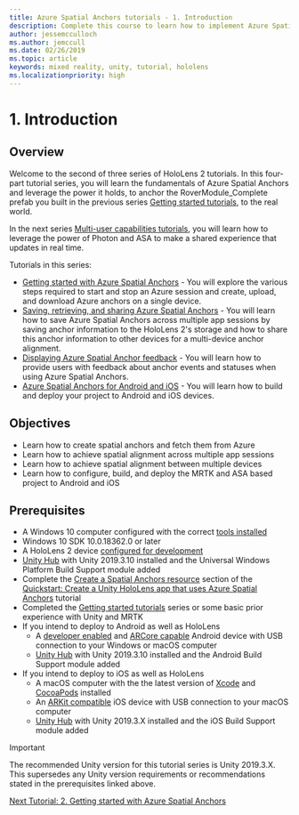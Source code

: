 ```yaml
---
title: Azure Spatial Anchors tutorials - 1. Introduction
description: Complete this course to learn how to implement Azure Spatial Anchors within a mixed reality application.
author: jessemcculloch
ms.author: jemccull
ms.date: 02/26/2019
ms.topic: article
keywords: mixed reality, unity, tutorial, hololens
ms.localizationpriority: high
---
```


<!-- TODO: Sync entire Introduction page with Base and Sharing -->
# 1. Introduction

<!-- TODO: Most likely remove this section, design seems outdated and not seeing it being used in new tutorials. Waiting confirmation from MS
## Device support
-->

## Overview

<!-- TODO: Consider change "Welcome to the second..." something like "This tutorial builds on the Getting started tutorial series and uses the RoverWhateverName prefab you created during those tutorials. You can continue building on the Unity project or etc..." -->
Welcome to the second of three series of HoloLens 2 tutorials. In this four-part tutorial series, you will learn the fundamentals of Azure Spatial Anchors and leverage the power it holds, to anchor the RoverModule_Complete prefab you built in the previous series [Getting started tutorials](mr-learning-base-01.md), to the real world.

In the next series [Multi-user capabilities tutorials](mr-learning-sharing-01.md), you will learn how to leverage the power of Photon and ASA to make a shared experience that updates in real time.

Tutorials in this series:

* [Getting started with Azure Spatial Anchors](mr-learning-asa-02.md) - You will explore the various steps required to start and stop an Azure session and create, upload, and download Azure anchors on a single device.
* [Saving, retrieving, and sharing Azure Spatial Anchors](mr-learning-asa-03.md) - You will learn how to save Azure Spatial Anchors across multiple app sessions by saving anchor information to the HoloLens 2's storage and how to share this anchor information to other devices for a multi-device anchor alignment.
* [Displaying Azure Spatial Anchor feedback](mr-learning-asa-04.md) - You will learn how to provide users with feedback about anchor events and statuses when using Azure Spatial Anchors.
* [Azure Spatial Anchors for Android and iOS](mr-learning-asa-05.md) - You will learn how to build and deploy your project to Android and iOS devices.

## Objectives

<!-- TODO: Update to exact wording used in the following tutorials' Objectives section -->
* Learn how to create spatial anchors and fetch them from Azure
* Learn how to achieve spatial alignment across multiple app sessions
* Learn how to achieve spatial alignment between multiple devices
* Learn how to configure, build, and deploy the MRTK and ASA based project to Android and iOS

## Prerequisites

* A Windows 10 computer configured with the correct [tools installed](install-the-tools.md)
* Windows 10 SDK 10.0.18362.0 or later
* A HoloLens 2 device [configured for development](using-visual-studio.md#enabling-developer-mode)
* <a href="https://docs.unity3d.com/Manual/GettingStartedInstallingHub.html" target="_blank">Unity Hub</a> with Unity 2019.3.10 installed and the Universal Windows Platform Build Support module added
* Complete the [Create a Spatial Anchors resource](https://docs.microsoft.com/azure/spatial-anchors/quickstarts/get-started-unity-hololens#create-a-spatial-anchors-resource) section of the [Quickstart: Create a Unity HoloLens app that uses Azure Spatial Anchors](https://docs.microsoft.com/azure/spatial-anchors/quickstarts/get-started-unity-hololens) tutorial
* Completed the [Getting started tutorials](mrlearning-base.md) series or some basic prior experience with Unity and MRTK
* If you intend to deploy to Android as well as HoloLens
  * A <a href="https://developer.android.com/studio/debug/dev-options" target="_blank">developer enabled</a> and <a href="https://developers.google.com/ar/discover/supported-devices" target="_blank">ARCore capable</a>
 Android device with USB connection to your Windows or macOS computer
  * <a href="https://docs.unity3d.com/Manual/GettingStartedInstallingHub.html" target="_blank">Unity Hub</a> with Unity 2019.3.10 installed and the Android Build Support module added
* If you intend to deploy to iOS as well as HoloLens
  * A macOS computer with the the latest version of <a href="https://geo.itunes.apple.com/us/app/xcode/id497799835?mt=12" target="_blank">Xcode</a> and <a href="https://cocoapods.org" target="_blank">CocoaPods</a> installed
  * An <a href="https://developer.apple.com/documentation/arkit/verifying_device_support_and_user_permission" target="_blank">ARKit compatible</a> iOS device with USB connection to your macOS computer
  * <a href="https://docs.unity3d.com/Manual/GettingStartedInstallingHub.html" target="_blank">Unity Hub</a> with Unity 2019.3.X installed and the iOS Build Support module added

> [!IMPORTANT]
> The recommended Unity version for this tutorial series is Unity 2019.3.X. This supersedes any Unity version requirements or recommendations stated in the prerequisites linked above.

[Next Tutorial: 2. Getting started with Azure Spatial Anchors](mr-learning-asa-02.md)
